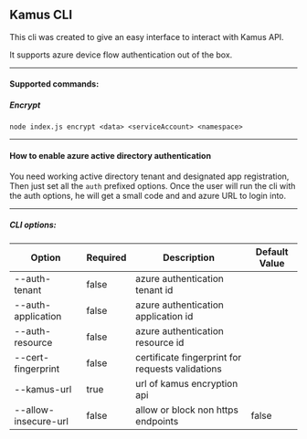 ## Kamus CLI

This cli was created to give an easy interface to interact with Kamus API.

It supports azure device flow authentication out of the box. 

---

#### Supported commands:

##### Encrypt
`node index.js encrypt <data> <serviceAccount> <namespace>`

---
#### How to enable azure active directory authentication 
You need working active directory tenant and designated app registration, Then just set all the `auth` prefixed options.
Once the user will run the cli with the auth options, he will get a small code and and azure URL to login into.

---
##### CLI options:

| Option                | Required       |  Description                                     | Default Value |
| -------------------   | ------------   |  ----------------------------------------------- | ------------- |
| --auth-tenant         |   false        |  azure authentication tenant id                  |               |
| --auth-application    |   false        |  azure authentication application id             |               |
| --auth-resource       |   false        |  azure authentication resource id                |               |
| --cert-fingerprint    |   false        |  certificate fingerprint for requests validations|               |
| --kamus-url           |   true         |  url of kamus encryption api                     |               |
| --allow-insecure-url  |   false        |  allow or block non https endpoints              | false         |
